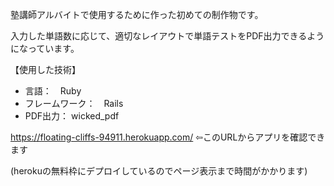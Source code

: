 塾講師アルバイトで使用するために作った初めての制作物です。

入力した単語数に応じて、適切なレイアウトで単語テストをPDF出力できるようになっています。

【使用した技術】
- 言語：　Ruby
- フレームワーク：　Rails
- PDF出力： wicked_pdf

https://floating-cliffs-94911.herokuapp.com/
⇦このURLからアプリを確認できます

(herokuの無料枠にデプロイしているのでページ表示まで時間がかかります)

